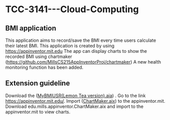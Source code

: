 # TCC-3141---Cloud-Computing

## BMI application
This application aims to record/save the BMI every time users calculate their latest BMI.
This application is created by using https://appinventor.mit.edu
The app can display charts to show the recorded BMI using chartmaker (https://github.com/MillsCS215AppInventorProj/chartmaker)
A new health monitoring function has been added.

## Extension guideline
Download the (<a href="https://github.com/1171103091/TCC-3141---Cloud-Computing/blob/df60f6e1c1bafaa1e75046f7168a830918bdb28c/MyBMIUSR(Lemon%20Tea%20version).aia" download>MyBMIUSR(Lemon Tea version).aia</a>) .
Go to the link https://appinventor.mit.edu/.
Import (<a href="https://github.com/1171103091/TCC-3141---Cloud-Computing/blob/03391ddf9f6dba418d2ab17e7623bf5473094979/edu.mills.appinventor.ChartMaker.aix" download>ChartMaker.aix</a>) to the appinventor.mit.
Download edu.mills.appinventor.ChartMaker.aix and import to the appinventor.mit to view charts.


